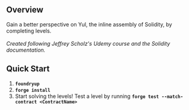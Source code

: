 ## Overview

Gain a better perspective on Yul, the inline assembly of Solidity, by completing levels.
\
\
_Created following Jeffrey Scholz's Udemy course and the Solidity documentation._

## Quick Start

1. **`foundryup`**
2. **`forge install`**
3. Start solving the levels! Test a level by running **`forge test --match-contract <ContractName>`**
